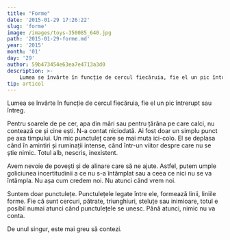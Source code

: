 ```yaml
---
title: "Forme"
date: '2015-01-29 17:26:22'
slug: 'forme'
image: /images/toys-350085_640.jpg
path: '2015-01-29-forme.md'
year: '2015'
month: '01'
day: '29'
author: 59b473454e63ea7e4713a3d0
description: >-
    Lumea se învârte în funcție de cercul fiecăruia, fie el un pic întrerupt sau întreg.Pentru soarele de pe cer, apa din mări sau pentru țărâna pe care calci, nu contează ce și cine ești. N-a contat nic
tip: articol
---
```

<div class="kg-card-markdown"><p>Lumea se învârte în funcție de cercul fiecăruia, fie el un pic întrerupt sau întreg.</p>
<p>Pentru soarele de pe cer, apa din mări sau pentru țărâna pe care calci, nu contează ce și cine ești. N-a contat niciodată. Ai fost doar un simplu punct pe axa timpului. Un mic punctuleț care se mai muta ici-colo. El se deplasa când în amintiri și ruminații intense, când într-un viitor despre care nu se știe nimic. Totul alb, nescris, inexistent.</p>
<p>Avem nevoie de povești și de alinare care să ne ajute. Astfel, putem umple goliciunea incertitudinii a ce nu s-a întâmplat sau a ceea ce nici nu se va întâmpla. Nu așa cum credem noi. Nu atunci când vrem noi.</p>
<p>Suntem doar punctulețe. Punctulețele legate între ele, formează linii, liniile forme. Fie că sunt cercuri, pătrate, triunghiuri, steluțe sau inimioare, totul e posibil numai atunci când punctulețele se unesc. Până atunci, nimic nu va conta. </p>
<p>De unul singur, este mai greu să contezi.</p>
</div>
    